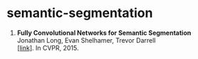 # semantic-segmentation
1. **Fully Convolutional Networks for Semantic Segmentation** <br>
Jonathan Long, Evan Shelhamer, Trevor Darrell <br>
[[link]](https://arxiv.org/abs/1411.4038). In CVPR, 2015.